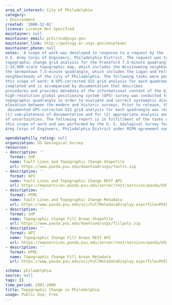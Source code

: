 ```yaml
---
area_of_interest: City of Philadelphia
category:
- Environment
created: '2000-12-01'
license: License Not Specified
maintainer: null
maintainer_email: pchirico@usgs.gov
maintainer_link: http://geology.er.usgs.gov/eespteam/
maintainer_phone: null
notes: 'A scope of work was developed in response to a request by the
U.S. Army Corps of Engineers, Philadelphia District. The request was to perform a
topographic change grid analysis for the Frankford 7.5-minute quadrangle,
1:24,000-scale topographic map, which includes the Wissinoming neighborhood, and
the Germantown 7.5-minute quadrangle, which includes the Logan and Feltonville
neighborhoods of the City of Philadelphia. The following tasks were performed under
this scope of work: A GPS-corrected GIS grid analysis for each quadrangle was
completed and is accompanied by documentation that describes
procedures and provides metadata of the informational content of the GIS. A
high-resolution global positioning system (GPS) survey was conducted for each
topographic quadrangle in order to evaluate and correct systematic discrepancies in
elevation between the modern and historic surveys. Prior to release, the fully
 documented GPS-corrected GIS grid analysis for each quadrangle was reviewed for
(1) com-pleteness of documentation and for (2) appropriate analysis and discussion
of uncertainties. The following report is in fulfillment of the tasks outlined in
this scope of work and was performed by the U. S. Geological Survey for the U. S.
Army Corps of Engineers, Philadelphia District under MIPR agreement number: W25PHS93358288.'

opendataphilly_rating: null
organization: US Geological Survey
resources:
- description: ''
  format: SHP
  name: Fault Lines and Topographic Change Shapefile
  url: https://www.pasda.psu.edu/download/usgs/faults.zip
- description: ''
  format: API
  name: Fault Lines and Topographic Change REST API
  url: https://mapservices.pasda.psu.edu/server/rest/services/pasda/USGSPhillyTopographic/MapServer
- description: ''
  format: HTML
  name: Fault Lines and Topographic Change Metadata
  url: https://www.pasda.psu.edu/uci/FullMetadataDisplay.aspx?file=PHIL_faults.xml
- description: ''
  format: SHP
  name: Topographic Change Fill Areas Shapefile
  url: https://www.pasda.psu.edu/download/usgs/fillpoly.zip
- description: ''
  format: API
  name: Topographic Change Fill Areas REST API
  url: https://mapservices.pasda.psu.edu/server/rest/services/pasda/USGSPhillyTopographic/MapServer
- description: ''
  format: HTML
  name: Topographic Change Fill Areas Metadata
  url: https://www.pasda.psu.edu/uci/FullMetadataDisplay.aspx?file=PHIL_fillpoly.xml

schema: philadelphia
source: null
tags: []
time_period: 1901-2000
title: Topographic Change in Philadelphia
usage: Public Use; Free
---
```

